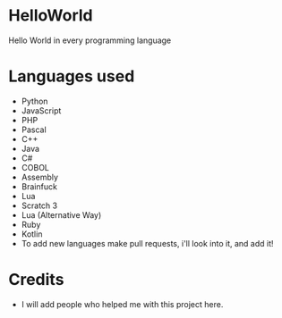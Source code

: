 # HelloWorld
Hello World in every programming language
# Languages used
- Python
- JavaScript
- PHP
- Pascal
- C++
- Java
- C#
- COBOL
- Assembly
- Brainfuck
- Lua
- Scratch 3
- Lua (Alternative Way)
- Ruby
- Kotlin
- To add new languages make pull requests, i'll look into it, and add it!
# Credits
- I will add people who helped me with this project here.
